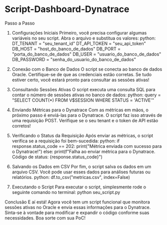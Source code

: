# Script-Dashboard-Dynatrace
Passo a Passo
1. Configurações Iniciais
Primeiro, você precisa configurar algumas variáveis no seu script. Abra o arquivo e substitua os valores:
python:
DT_TENANT = "seu_tenant_id"
DT_API_TOKEN = "seu_api_token"
DB_HOST = "host_do_banco_de_dados"
DB_PORT = "porta_do_banco_de_dados"
DB_USER = "usuario_do_banco_de_dados"
DB_PASSWORD = "senha_do_usuario_do_banco_de_dados"

2. Conexão com o Banco de Dados
O script se conecta ao banco de dados Oracle. Certifique-se de que as credenciais estão corretas. Se tudo estiver certo, você estará pronto para consultar as sessões ativas!

3. Consultando Sessões Ativas
O script executa uma consulta SQL para contar o número de sessões ativas no banco de dados:
python:
query = "SELECT COUNT(*) FROM V$SESSION WHERE STATUS = 'ACTIVE'"
4. Enviando Métricas para o Dynatrace
Com as métricas em mãos, o próximo passo é enviá-las para o Dynatrace. O script faz isso através de uma requisição POST. Verifique se o seu tenant e o token de API estão corretos!

5. Verificando o Status da Requisição
Após enviar as métricas, o script verifica se a requisição foi bem-sucedida:
python:
if response.status_code == 202:
    print("Métrica enviada com sucesso para o Dynatrace!")
else:
    print(f"Falha ao enviar métrica para o Dynatrace. Código de status: {response.status_code}")

6. Salvando os Dados em CSV
Por fim, o script salva os dados em um arquivo CSV. Você pode usar esses dados para análises futuras ou relatórios.
python:
df.to_csv("metricas.csv", index=False)

7. Executando o Script
Para executar o script, simplesmente rode o seguinte comando no terminal:
python seu_script.py

Conclusão
E aí está! Agora você tem um script funcional que monitora sessões ativas no Oracle e envia essas informações para o Dynatrace. Sinta-se à vontade para modificar e expandir o código conforme suas necessidades. Boa sorte com sua PoC!





